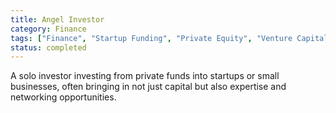 ```yaml
---
title: Angel Investor
category: Finance
tags: ["Finance", "Startup Funding", "Private Equity", "Venture Capital"]
status: completed
---
```

A solo investor investing from private funds into startups or small businesses, often bringing in not just capital but also expertise and networking opportunities.